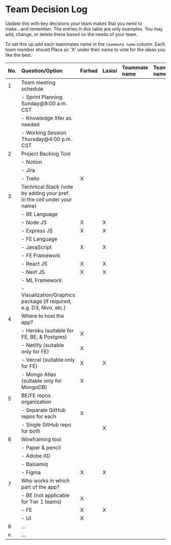 # Team Decision Log

Update this with key decisions your team makes that you need to make...and 
remember. The entries in this table are only examples. You may add, change, or
delete these based on the needs of your team.

To set this up add each teammates name in the `teammate name` column. Each 
team member should Place an 'X' under their name to vote for the ideas 
you like the best.

| No. | Question/Option | Farhad | Lasisi | Teammate name | Teammate name | Teammate name | Teammate name |
| :--- | :--- | :--- | :--- | :--- | :--- | :--- | :--- |
| 1 | Team meeting schedule | | | | | | |
|   |	- Sprint Planning Sunday@9:00 a.m. CST | | | | | | |
|   |	- Knowledge Xfer as needed | | | | | | |
|   |	- Working Session Thursday@4:00 p.m. CST | | | | | | |
| 2	| Project Backlog Tool | | | | | | |
|   |	- Notion | | | | | | |
|   |	- Jira | | | | | | |
|   |	- Trello |X | | | | | |
| 3	| Technical Stack (vote by adding your pref. in the cell under your name) | | | | | | |
|   |	- BE Language | | | | | | |
|   |	- Node JS |X |X | | | | |
|   |	- Express JS |X |X | | | | |
|   |	- FE Language | | | | | | |
|   |	- JavaScript |X |X | | | | |
|   |	- FE Framework | | | | | | |
|   |	- React JS |X |X | | | | |
|   |	- Next JS |X |X | | | | |
|   |	- ML Framework | | | | | | |
|   |	- Visualization/Graphics package (if required, e.g. D3, Nivo, etc.) | | | | | | |
| 4	| Where to host the app? | | | | | | |
|   |	- Heroku (suitable for FE, BE, & Postgres) |X | | | | | |
|   |	- Netlify (suitable only for FE) |X | | | | | |
|   |	- Vercel (suitable only for FE) | X|X | | | | |
|   |	- Mongo Atlas (suitable only for MongoDB) | X| | | | | |
| 5	| BE/FE repos organization | | | | | | |
|   |	- Separate GitHub repos for each | X| | | | | |
|   |	- Single GitHub repo for both | |X | | | | |
| 6	| Wireframing tool | | | | | | |
|   |	- Paper & pencil | | | | | | |
|   |	- Adobe XD | | | | | | |
|   |	- Balsamiq | | | | | | |
|   |	- Figma | X|X | | | | |
| 7	| Who works in which part of the app? | | | | | | |
|   | - BE (not applicable for Tier 1 teams) |X | | | | | |
|   |	- FE |X |X | | | | |
|   |	- UI |X | | | | | |
| 8	| ... | | | | | | |
| n | ... | | | | | | |

